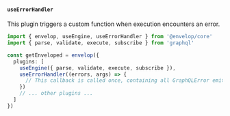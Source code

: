 #### `useErrorHandler`

This plugin triggers a custom function when execution encounters an error.

```ts
import { envelop, useEngine, useErrorHandler } from '@envelop/core'
import { parse, validate, execute, subscribe } from 'graphql'

const getEnveloped = envelop({
  plugins: [
    useEngine({ parse, validate, execute, subscribe }),
    useErrorHandler((errors, args) => {
      // This callback is called once, containing all GraphQLError emitted during execution phase
    })
    // ... other plugins ...
  ]
})
```
